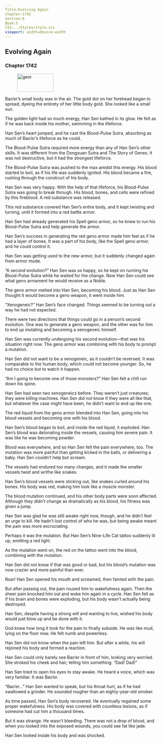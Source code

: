 ```yaml
---
Title:Evolving Again 
Chapter:1742 
Section:6 
Book:5 
CSS:../Styles/style.css 
viewport: width=device-width
---
```

  
## Evolving Again
### Chapter 1742
  
<figure>
	<img src="../Images/gem.gif" alt="gem" id="gem" width="120" height="60" />
</figure>
  

  
Bao’er’s small body was in the air. The gold dot on her forehead began to spread, dyeing the entirety of her little body gold. She looked like a small sun.

The golden light had so much energy, Han Sen bathed in its glow. He felt as if he was back inside his mother, swimming in the lifeforce.

Han Sen’s heart jumped, and he cast the Blood-Pulse Sutra, absorbing as much of Bao’er’s lifeforce as he could.

The Blood-Pulse Sutra required more energy than any of Han Sen’s other skills. It was different from the Dongxuan Sutra and The Story of Genes. It was not destructive, but it had the strongest lifeforce.

The Blood-Pulse Sutra was pushed to the max amidst this energy. His blood started to boil, as if his life was suddenly ignited. His blood became a fire, rushing through the construct of his body.

Han Sen was very happy. With the help of that lifeforce, his Blood-Pulse Sutra was going to break through. His blood, bones, and cells were refined by this fireblood. A red substance was released.

This red substance covered Han Sen’s entire body, and it kept twisting and turning, until it formed into a red battle armor.

Han Sen had already generated his Spell geno armor, so he knew to run his Blood-Pulse Sutra and help generate the armor.

Han Sen’s success in generating the red geno armor made him feel as if he had a layer of bones. It was a part of his body, like the Spell geno armor, and he could control it.

Han Sen was getting used to the new armor, but it suddenly changed again from armor mode.

“A second evolution?” Han Sen was so happy, so he kept on running his Blood-Pulse Sutra while he waited for the change. Now Han Sen could see what geno armament he would receive as a Noble.

The geno armor melted into Han Sen, becoming his blood. Just as Han Sen thought it would become a geno weapon, it went inside him.

“Xenogeneic?” Han Sen’s face changed. Things seemed to be turning out a way he had not expected.

There were two directions that things could go in a person’s second evolution. One was to generate a geno weapon, and the other was for him to end up mutating and becoming a xenogeneic himself.

Han Sen was currently undergoing his second evolution—that was his situation right now. The geno armor was combining with his body to prompt a mutation.

Han Sen did not want to be a xenogeneic, as it couldn’t be reversed. It was comparable to the human body, which could not become younger. So, he had no choice but to watch it happen.

“Am I going to become one of those monsters?” Han Sen felt a chill run down his spine.

Han Sen had seen two xenogeneics before. They weren’t just creatures; they were killing machines. Han Sen did not know if they were all like that, but whatever the case might have been, he didn’t want to end up like one.

The red liquid from the geno armor blended into Han Sen, going into his blood vessels and becoming one with his blood.

Han Sen’s blood began to boil, and inside the red liquid, it exploded. Han Sen’s blood was detonating inside the vessels, causing him severe pain. It was like he was becoming powder.

Blood was everywhere, and so Han Sen felt the pain everywhere, too. The mutation was more painful than getting kicked in the balls, or delivering a baby. Han Sen couldn’t help but scream.

The vessels had endured too many changes, and it made the smaller vessels twist and writhe like snakes.

Han Sen’s blood vessels were sticking out, like snakes curled around his bones. His body was red, making him look like a muscle monster.

The blood mutation continued, and his other body parts were soon affected. Although they didn’t change as dramatically as his blood, his fitness was given a jump.

Han Sen was glad he was still awake right now, though, and he didn’t feel an urge to kill. He hadn’t lost control of who he was, but being awake meant the pain was more excruciating.

Perhaps it was the mutation. But Han Sen’s Nine-Life Cat tattoo suddenly lit up, emitting a red light.

As the mutation went on, the red on the tattoo went into the blood, combining with the mutation.

Han Sen did not know if that was good or bad, but his blood’s mutation was now crazier and more painful than ever.

Roar! Han Sen opened his mouth and screamed, then fainted with the pain.

But after passing out, the pain roused him to wakefulness again. Then the sheer pain knocked him out and woke him again in a cycle. Han Sen felt as if his brain and bones were exploding, but his body wasn’t actually being destroyed.

Han Sen, despite having a strong will and wanting to live, wished his body would just blow up and be done with it.

God knew how long it took for the pain to finally subside. He was like mud, lying on the floor now. He felt numb and powerless.

Han Sen did not know when the pain left him. But after a while, his will rejoined his body and formed a reaction.

Han Sen could only barely see Bao’er in front of him, looking very worried. She stroked his cheek and hair, telling him something. “Dad! Dad!”

Han Sen tried to open his eyes to stay awake. He heard a voice, which was very familiar. It was Bao’er.

“Bao’er…” Han Sen wanted to speak, but his throat hurt, as if he had swallowed a grinder. He sounded rougher than an eighty-year-old smoker.

As time passed, Han Sen’s body recovered. He eventually regained some proper wakefulness. His body was covered with countless lesions, as if someone had cut him a thousand times.

But it was strange. He wasn’t bleeding. There was not a drop of blood, and when you looked into the exposed wounds, you could see fat like jade.

Han Sen looked inside his body and was shocked.